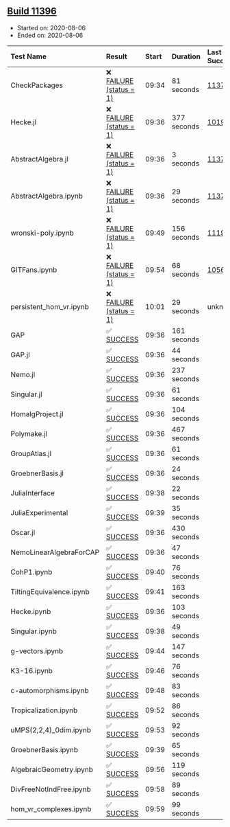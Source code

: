 ## [Build 11396](https://oscarci.mathematik.uni-kl.de/job/oscar/11396/)

* Started on: 2020-08-06
* Ended on: 2020-08-06

| Test Name    | Result | Start | Duration | Last Success | First Failure |
|:-------------|:-------|:------|:---------|:-------------|:--------------|
| CheckPackages | ❌ [FAILURE (status = 1)](https://oscarci.mathematik.uni-kl.de/job/oscar/11396/artifact/logs/build-11396/CheckPackages.log) | 09:34 | 81 seconds | [11376](https://oscarci.mathematik.uni-kl.de/job/oscar/11376/) | [11377](https://oscarci.mathematik.uni-kl.de/job/oscar/11377/) |
| Hecke.jl | ❌ [FAILURE (status = 1)](https://oscarci.mathematik.uni-kl.de/job/oscar/11396/artifact/logs/build-11396/Hecke.jl.log) | 09:36 | 377 seconds | [10197](https://oscarci.mathematik.uni-kl.de/job/oscar/10197/) | [10198](https://oscarci.mathematik.uni-kl.de/job/oscar/10198/) |
| AbstractAlgebra.jl | ❌ [FAILURE (status = 1)](https://oscarci.mathematik.uni-kl.de/job/oscar/11396/artifact/logs/build-11396/AbstractAlgebra.jl.log) | 09:36 | 3 seconds | [11376](https://oscarci.mathematik.uni-kl.de/job/oscar/11376/) | [11377](https://oscarci.mathematik.uni-kl.de/job/oscar/11377/) |
| AbstractAlgebra.ipynb | ❌ [FAILURE (status = 1)](https://oscarci.mathematik.uni-kl.de/job/oscar/11396/artifact/logs/build-11396/AbstractAlgebra.ipynb.log) | 09:36 | 29 seconds | [11376](https://oscarci.mathematik.uni-kl.de/job/oscar/11376/) | [11377](https://oscarci.mathematik.uni-kl.de/job/oscar/11377/) |
| wronski-poly.ipynb | ❌ [FAILURE (status = 1)](https://oscarci.mathematik.uni-kl.de/job/oscar/11396/artifact/logs/build-11396/wronski-poly.ipynb.log) | 09:49 | 156 seconds | [11192](https://oscarci.mathematik.uni-kl.de/job/oscar/11192/) | [11193](https://oscarci.mathematik.uni-kl.de/job/oscar/11193/) |
| GITFans.ipynb | ❌ [FAILURE (status = 1)](https://oscarci.mathematik.uni-kl.de/job/oscar/11396/artifact/logs/build-11396/GITFans.ipynb.log) | 09:54 | 68 seconds | [10566](https://oscarci.mathematik.uni-kl.de/job/oscar/10566/) | [10567](https://oscarci.mathematik.uni-kl.de/job/oscar/10567/) |
| persistent_hom_vr.ipynb | ❌ [FAILURE (status = 1)](https://oscarci.mathematik.uni-kl.de/job/oscar/11396/artifact/logs/build-11396/persistent_hom_vr.ipynb.log) | 10:01 | 29 seconds | unknown | unknown |
| GAP | ✅ [SUCCESS](https://oscarci.mathematik.uni-kl.de/job/oscar/11396/artifact/logs/build-11396/GAP.log) | 09:36 | 161 seconds |  |  |
| GAP.jl | ✅ [SUCCESS](https://oscarci.mathematik.uni-kl.de/job/oscar/11396/artifact/logs/build-11396/GAP.jl.log) | 09:36 | 44 seconds |  |  |
| Nemo.jl | ✅ [SUCCESS](https://oscarci.mathematik.uni-kl.de/job/oscar/11396/artifact/logs/build-11396/Nemo.jl.log) | 09:36 | 237 seconds |  |  |
| Singular.jl | ✅ [SUCCESS](https://oscarci.mathematik.uni-kl.de/job/oscar/11396/artifact/logs/build-11396/Singular.jl.log) | 09:36 | 61 seconds |  |  |
| HomalgProject.jl | ✅ [SUCCESS](https://oscarci.mathematik.uni-kl.de/job/oscar/11396/artifact/logs/build-11396/HomalgProject.jl.log) | 09:36 | 104 seconds |  |  |
| Polymake.jl | ✅ [SUCCESS](https://oscarci.mathematik.uni-kl.de/job/oscar/11396/artifact/logs/build-11396/Polymake.jl.log) | 09:36 | 467 seconds |  |  |
| GroupAtlas.jl | ✅ [SUCCESS](https://oscarci.mathematik.uni-kl.de/job/oscar/11396/artifact/logs/build-11396/GroupAtlas.jl.log) | 09:36 | 61 seconds |  |  |
| GroebnerBasis.jl | ✅ [SUCCESS](https://oscarci.mathematik.uni-kl.de/job/oscar/11396/artifact/logs/build-11396/GroebnerBasis.jl.log) | 09:36 | 24 seconds |  |  |
| JuliaInterface | ✅ [SUCCESS](https://oscarci.mathematik.uni-kl.de/job/oscar/11396/artifact/logs/build-11396/JuliaInterface.log) | 09:38 | 22 seconds |  |  |
| JuliaExperimental | ✅ [SUCCESS](https://oscarci.mathematik.uni-kl.de/job/oscar/11396/artifact/logs/build-11396/JuliaExperimental.log) | 09:39 | 35 seconds |  |  |
| Oscar.jl | ✅ [SUCCESS](https://oscarci.mathematik.uni-kl.de/job/oscar/11396/artifact/logs/build-11396/Oscar.jl.log) | 09:36 | 430 seconds |  |  |
| NemoLinearAlgebraForCAP | ✅ [SUCCESS](https://oscarci.mathematik.uni-kl.de/job/oscar/11396/artifact/logs/build-11396/NemoLinearAlgebraForCAP.log) | 09:36 | 47 seconds |  |  |
| CohP1.ipynb | ✅ [SUCCESS](https://oscarci.mathematik.uni-kl.de/job/oscar/11396/artifact/logs/build-11396/CohP1.ipynb.log) | 09:40 | 76 seconds |  |  |
| TiltingEquivalence.ipynb | ✅ [SUCCESS](https://oscarci.mathematik.uni-kl.de/job/oscar/11396/artifact/logs/build-11396/TiltingEquivalence.ipynb.log) | 09:41 | 163 seconds |  |  |
| Hecke.ipynb | ✅ [SUCCESS](https://oscarci.mathematik.uni-kl.de/job/oscar/11396/artifact/logs/build-11396/Hecke.ipynb.log) | 09:36 | 103 seconds |  |  |
| Singular.ipynb | ✅ [SUCCESS](https://oscarci.mathematik.uni-kl.de/job/oscar/11396/artifact/logs/build-11396/Singular.ipynb.log) | 09:38 | 49 seconds |  |  |
| g-vectors.ipynb | ✅ [SUCCESS](https://oscarci.mathematik.uni-kl.de/job/oscar/11396/artifact/logs/build-11396/g-vectors.ipynb.log) | 09:44 | 147 seconds |  |  |
| K3-16.ipynb | ✅ [SUCCESS](https://oscarci.mathematik.uni-kl.de/job/oscar/11396/artifact/logs/build-11396/K3-16.ipynb.log) | 09:46 | 76 seconds |  |  |
| c-automorphisms.ipynb | ✅ [SUCCESS](https://oscarci.mathematik.uni-kl.de/job/oscar/11396/artifact/logs/build-11396/c-automorphisms.ipynb.log) | 09:48 | 83 seconds |  |  |
| Tropicalization.ipynb | ✅ [SUCCESS](https://oscarci.mathematik.uni-kl.de/job/oscar/11396/artifact/logs/build-11396/Tropicalization.ipynb.log) | 09:52 | 86 seconds |  |  |
| uMPS(2,2,4)_0dim.ipynb | ✅ [SUCCESS](https://oscarci.mathematik.uni-kl.de/job/oscar/11396/artifact/logs/build-11396/uMPS-2-2-4-_0dim.ipynb.log) | 09:53 | 92 seconds |  |  |
| GroebnerBasis.ipynb | ✅ [SUCCESS](https://oscarci.mathematik.uni-kl.de/job/oscar/11396/artifact/logs/build-11396/GroebnerBasis.ipynb.log) | 09:39 | 65 seconds |  |  |
| AlgebraicGeometry.ipynb | ✅ [SUCCESS](https://oscarci.mathematik.uni-kl.de/job/oscar/11396/artifact/logs/build-11396/AlgebraicGeometry.ipynb.log) | 09:56 | 119 seconds |  |  |
| DivFreeNotIndFree.ipynb | ✅ [SUCCESS](https://oscarci.mathematik.uni-kl.de/job/oscar/11396/artifact/logs/build-11396/DivFreeNotIndFree.ipynb.log) | 09:58 | 89 seconds |  |  |
| hom_vr_complexes.ipynb | ✅ [SUCCESS](https://oscarci.mathematik.uni-kl.de/job/oscar/11396/artifact/logs/build-11396/hom_vr_complexes.ipynb.log) | 09:59 | 99 seconds |  |  |
